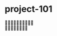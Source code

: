 # project-101
:rose::rose::rose::rose::rose::rose::rose::rose::rose::rose:  
:rose::rose::rose::rose::rose::rose::rose::rose: